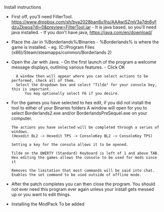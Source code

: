 Install instructions

- First off, you'll need FilterTool.
	https://www.dropbox.com/sh/bva2028ban8u1hs/AAAwiSZmV3a7dn6yFdzuZkwoa?dl=0&preview=FilterTool.jar
		- It is java based, so you'll need java installed.
		- If you don't have java, https://java.com/en/download/

- Place the Jar in %Borderlands%/Binaries
		- %Borderlands% is where the game is installed.
		- eg. (C:/Program Files (x86)/Steam/steamapps/common/Borderlands 2)

- Open the Jar with Java.
		- On the first launch of the program a welcome message displays, outlining various features.
		- Click OK

		A window then will appear where you can select actions to be performed, check all of them.
		Select the dropdown box and select "Tilde" for your console key, this is important.
			You may optionally select F6 if you desire.

-	For the games you have selected to hex edit, if you did not install the tool to either of your Binaries folders
	A window will open for you to select Borderlands2.exe and/or BorderlandsPreSequel.exe on your computer.

		The actions you have selected will be completed through a series of windows.
		(Hexedit BL2 -> Hexedit TPS -> ConsoleKey BL2 -> ConsoleKey TPS)

		Setting a key for the console allows it to be opened.

		Tilde on the QWERTY (Standard) Keyboard is left of 1 and above TAB.
		Hex editing the games allows the console to be used for mods since it

		Removes the limitation that most commands will be said into chat.
		Enables the set command to be used outside of offline mode.

- After the patch completes you can then close the program.
		You should not ever need this program ever again unless your install gets messed up or you want to edit things.

- Installing the ModPack
		To be added
